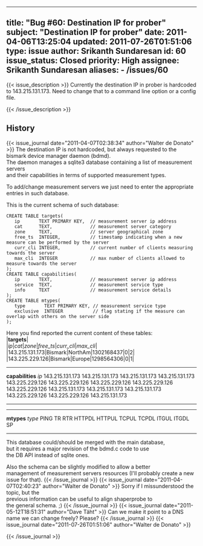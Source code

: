 
---
title: "Bug #60: Destination IP for prober"
subject: "Destination IP for prober"
date: 2011-04-06T13:25:04
updated: 2011-07-26T01:51:06
type: issue
author: Srikanth Sundaresan
id: 60
issue_status: Closed
priority: High
assignee: Srikanth Sundaresan
aliases:
    - /issues/60
---

{{< issue_description >}}
Currently the destination IP in prober is hardcoded to 143.215.131.173.
Need to change that to a command line option or a config file.


{{< /issue_description >}}

## History
{{< issue_journal date="2011-04-07T02:38:34" author="Walter de Donato" >}}
The destination IP is not hardcoded, but always requested to the bismark
device manager daemon (bdmd).\
The daemon manages a sqlite3 database containing a list of measurement
servers\
and their capabilities in terms of supported measurement types.

To add/change measurement servers we just need to enter the appropriate
entries in such database.

This is the current schema of such database:

    CREATE TABLE targets(
       ip       TEXT PRIMARY KEY,  // measurement server ip address
       cat      TEXT,              // measurement server category
       zone     TEXT,              // server geographical zone
       free_ts  INTEGER,           // timestamp indicating when a new measure can be performed by the server
       curr_cli INTEGER,           // current number of clients measuring towards the server
       max_cli  INTEGER            // max number of clients allowed to measure towards the server
    );
    CREATE TABLE capabilities(
       ip       TEXT,              // measurement server ip address
       service  TEXT,              // measurement service type
       info     TEXT               // measurement service details
    );
    CREATE TABLE mtypes(
       type       TEXT PRIMARY KEY, // measurement service type 
       exclusive  INTEGER           // flag stating if the measure can overlap with others on the server side
    );

Here you find reported the current content of these tables:\
|**targets**|\
|*ip*|*cat*|*zone*|*free\_ts*|*curr\_cli*|*max\_cli*|\
|143.215.131.173|Bismark|NorthAm|1302168437|0|2|\
|143.225.229.126|Bismark|Europe|1298564306|0|1|

  ------------------ ----------- --------------------
  **capabilities**
  *ip*
  143.215.131.173
  143.215.131.173
  143.215.131.173
  143.215.131.173
  143.225.229.126
  143.225.229.126
  143.225.229.126
  143.225.229.126
  143.225.229.126
  143.215.131.173
  143.215.131.173
  143.215.131.173
  143.225.229.126
  143.225.229.126
  143.215.131.173
  ------------------ ----------- --------------------

  ------------ -------------
  **mtypes**
  *type*
  PING
  TR
  RTR
  HTTPDL
  HTTPUL
  TCPUL
  TCPDL
  ITGUL
  ITGDL
  SP
  ------------ -------------

This database could/should be merged with the main database,\
but it requires a major revision of the bdmd.c code to use\
the DB API instead of sqlite ones.

Also the schema can be slightly modified to allow a better\
management of measurement servers resources (I'll probably create a new
issue for that).
{{< /issue_journal >}}
{{< issue_journal date="2011-04-07T02:40:23" author="Walter de Donato" >}}
Sorry if I missunderstood the topic, but the\
previous information can be useful to align shaperprobe to\
the general schema. ;)
{{< /issue_journal >}}
{{< issue_journal date="2011-05-12T18:51:31" author="Dave Täht" >}}
Can we make it point to a DNS name we can change freely? Please?
{{< /issue_journal >}}
{{< issue_journal date="2011-07-26T01:51:06" author="Walter de Donato" >}}

{{< /issue_journal >}}

